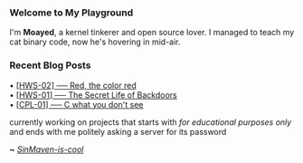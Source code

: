 ### Welcome to My Playground

I'm **Moayed**, a kernel tinkerer and open source lover. I managed to teach my cat binary code, now he's hovering in mid-air.

### Recent Blog Posts

<!-- blog starts -->
• [[HWS-02] ── Red, the color red](https://SinMaven.github.io/build/blog/blueprint/HWS-02.html)<br>• [[HWS-01] ── The Secret Life of Backdoors](https://SinMaven.github.io/build/blog/blueprint/HWS-01.html)<br>• [[CPL-01] ── C what you don't see](https://SinMaven.github.io/build/blog/C-what-you-dont-see/intro.html)<!-- blog ends --> 

currently working on projects that starts with _for educational purposes only_ and ends with me politely asking a server for its password

**~** [_SinMaven-is-cool_](https://0xrinx.github.io/)
